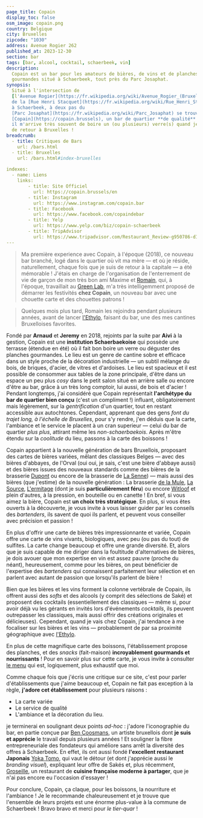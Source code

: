 ```yaml
---
page_title: Copain
display_toc: false
osm_image: copain.png
country: Belgique
city: Bruxelles
zipcode: "1030"
address: Avenue Rogier 262
published_at: 2023-12-30
section: bar
tags: [bar, alcool, cocktail, schaerbeek, vin]
description: 
  Copain est un bar pour les amateurs de bières, de vins et de planches 
  gourmandes situé à Schaerbeek, tout près du Parc Josaphat.
synopsis: 
  Situé à l'intersection de 
  [l'Avenue Rogier](https://fr.wikipedia.org/wiki/Avenue_Rogier_(Bruxelles)) et 
  de la [Rue Henri Stacquet](https://fr.wikipedia.org/wiki/Rue_Henri_Stacquet),
  à Schaerbeek, à deux pas du 
  [Parc Josaphat](https://fr.wikipedia.org/wiki/Parc_Josaphat) se trouve 
  [Copain](https://copain.brussels), un bar de quartier **de qualité** où
  il m'arrive très souvent de boire un (ou plusieurs) verre(s) quand je suis 
  de retour à Bruxelles !
breadcrumb:
  - title: Critiques de Bars
    url: /bars.html
  - title: Bruxelles
    url: /bars.html#index-bruxelles
    
indexes:
  - name: Liens
    links:
        - title: Site Officiel
          url: https://copain.brussels/en
        - title: Instagram
          url: https://www.instagram.com/copain.bar
        - title: Facebook
          url: https://www.facebook.com/copaindebar
        - title: Yelp
          url: https://www.yelp.com/biz/copain-schaerbeek
        - title: TripAdvisor
          url: https://www.tripadvisor.com/Restaurant_Review-g950786-d12789860-Reviews-Copain-Schaerbeek_Brussels.html
---
```


> Ma première experience avec Copain, à l'époque (2018), ce nouveau
> bar branché, logé dans le quartier où vit ma mère — et où je réside,
> naturellement, chaque fois que je suis de retour à la capitale — a
> été mémorable ! J'étais en charge de l'organisation de l'enterrement
> de vie de garçon de mon très bon ami Maxime et
> [Romain](/addresses/ethylo.html), qui, à l'époque, travaillait au
> [Green Lab](https://www.greenlab.bar/), m'a très intelligemment
> proposé de démarrer les festivités **chez Copain**, un nouveau bar
> avec une chouette carte et des chouettes patrons !

> Quelques mois plus tard, Romain les rejoindra pendant plusieurs
> années, avant de lancer [l'Ethylo](/addresses/ethylo.html), faisant
> du bar, une des mes cantines Bruxelloises favorites.

Fondé par **Arnaud** et **Jeremy** en 2018, rejoints par la suite par
**Aivi** à la gestion, Copain est une **institution Schaerbaekoise**
qui possède une terrasse (étendue en été) où il fait bon boire un
verre ou déguster des planches gourmandes. Le lieu est un genre de
cantine sobre et efficace dans un style proche de la décoration
industrielle — un subtil mélange du bois, de briques, d'acier, de
vitres et d'ardoises. Le lieu est spacieux et il est possible de
consommer aux tables de la zone principale, d'être dans un espace un
peu plus _cosy_ dans le petit salon situé en arrière salle ou encore
d'être au bar, grâce à un très long comptoir, lui aussi, de bois et
d'acier ! Pendant longtemps, j'ai considéré que Copain représentait
**l'archétype du bar de quartier bien conçu** (c'est un compliment !)
influant, obligatoirement mais légèrement, sur la _gentrification_
d'un quartier, tout en restant accessible aux autochtones. Cependant,
apprenant que des gens _font du trajet long, à l'échelle de
Bruxelles_, pour s'y rendre, j'en déduis que la carte, l'ambiance et
le service le placent à un cran superieur — celui du bar de quartier
_plus plus_, attirant même les _non-schaerbaekois_. Après m'être
étendu sur la _coolitude_ du lieu, passons à la carte des boissons !


Copain appartient à la nouvelle génération de bars Bruxellois,
proposant des cartes de bières variées, mêlant des classiques Belges —
avec des bières d'abbayes, de l'Orval (oui oui, je sais, c'est une
bière d'abbaye aussi) et des bières issues des nouveaux standards
comme des bières de la brasserie
[Dupont](https://www.brasserie-dupont.com/) ou encore de la brasserie
de [La Senne](https://www.brasseriedelasenne.be/)) — mais aussi des
bières (que j'estime) de la nouvelle génération : La brasserie [de la
Mule](https://brasseriedelamule.wixsite.com/mule), [La
Source](https://lasourcebeer.be/),
[L'ermitage](https://ermitagenanobrasserie.be/) (dont je suis
**particulièrement féru**) ou encore
[Witloof](https://www.brasseriewitloof.be/) et plein d'autres, à la
pression, en bouteille ou en canette ! En bref, si vous aimez la
bière, Copain est **un choix très stratégique**. En plus, si vous êtes
ouverts à la découverte, je vous invite à vous laisser guider par les
conseils des _bartenders_, ils savent de quoi ils parlent, et peuvent
vous conseiller avec précision et passion !

En plus d'offrir une carte de bières très impressionnante et variée,
Copain offre une carte de vins vivants, biologiques, avec peu (ou pas
du tout) de sulfites. La carte change beaucoup et offre une grande
diversité. Et, alors que je suis capable de me diriger dans la
foultitude d'alternatives de bières, je dois avouer que mon expertise
en vin est assez pauvre (proche du néant), heureusement, comme pour
les bières, on peut bénéficier de l'expertise des _bartenders_ qui
connaissent parfaitement leur sélection et en parlent avec autant de
passion que lorsqu'ils parlent de bière !

Bien que les bières et les vins forment la colonne vertébrale de
Copain, ils offrent aussi des _softs_ et des alcools (y comprit des
sélections de Saké) et proposent des cocktails (essentiellement des
classiques — même si, pour avoir déjà vu les gérants en invités lors
d'événements _cocktails_, ils peuvent outrepasser les classiques, mais
aussi offrir des créations originales et délicieuses). Cependant,
quand je vais chez Copain, j'ai tendance à me focaliser sur les bières
et les vins — probablement de par sa proximité géographique avec
[l'Ethylo](/addresses/ethylo.html).

En plus de cette magnifique carte des boissons, l'établissement
propose des planches, et des _snacks_ (fait-maison) **incroyablement
gourmands et nourrissants** ! Pour en savoir plus sur cette carte, je
vous invite à consulter [le
menu](https://copain.brussels/en/menu/4987764280272093301) qui est,
logiquement, plus exhaustif que moi.

Comme chaque fois que j'écris une critique sur ce site, c'est pour
parler d'établissements que j'aime beaucoup et, Copain ne fait pas
exception à la règle, **j'adore cet établissement** pour plusieurs
raisons :

- La carte variée
- Le service de qualité
- L'ambiance et la décoration du lieu.


je terminerai en soulignant deux points _ad-hoc_ : j'adore
l'iconographie du bar, en partie conçue par [Ben
Coosmans](https://www.instagram.com/bencoosmans), un artiste
bruxellois dont **je suis et apprécie** le travail depuis plusieurs
années ! Et souligner la fibre entrepreneuriale des fondateurs qui
améliore sans arrêt la diversité des offres à Schaerbeek. En effet,
ils ont aussi fondé **l'excellent restaurant Japonais** [Yoka
Tomo](https://yokatomo.brussels/en), qui vaut le détour (et dont
j'apprécie aussi le _branding visuel_), expliquant leur offre de Sakés
et, plus récemment, [Groseille](https://groseille.brussels/fr), un
restaurant de **cuisine française moderne à partager**, que je n'ai
pas encore eu l'occasion d'essayer !

Pour conclure, Copain, ça claque, pour les boissons, la nourriture et
l'ambiance ! Je le recommande chaleureusement et je trouve que
l'ensemble de leurs projets est une énorme plus-value à la commune de
Schaerbeek ! Bravo bravo et merci pour _le tier-quar_ !
